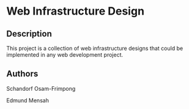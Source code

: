 # Web Infrastructure Design
## Description
This project is a collection of web infrastructure designs that could be implemented in any web development project.

## Authors
Schandorf Osam-Frimpong

Edmund Mensah
